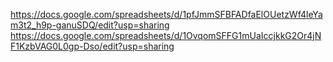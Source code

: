 https://docs.google.com/spreadsheets/d/1pfJmmSFBFADfaElOUetzWf4leYam3t2_h9p-ganuSDQ/edit?usp=sharing
https://docs.google.com/spreadsheets/d/1OvqomSFFG1mUaIccjkkG2Or4jNF1KzbVAG0L0gp-Dso/edit?usp=sharing
